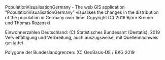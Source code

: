 PopulationVisualisationGermany - The web GIS application "PopulationVisualisationGermany" visualises the changes in the distribution of the population in Germany over time:
Copyright (C) 2019 Björn Kremer und Thomas Rozanski


Einwohnerzahlen Deutschland:
(C) Statistisches Bundesamt (Destatis), 2019 Vervielfältigung und Verbreitung, auch auszugsweise, mit Quellennachweis gestattet.

Polygone der Bundeslandgrenzen:
(C) GeoBasis-DE / BKG 2019